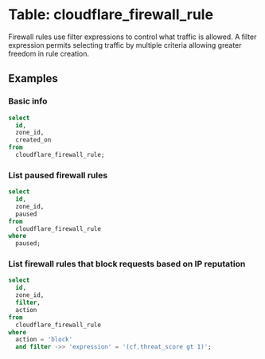 # Table: cloudflare_firewall_rule

Firewall rules use filter expressions to control what traffic is allowed. A filter expression permits selecting traffic by multiple criteria allowing greater freedom in rule creation.

## Examples

### Basic info

```sql
select
  id,
  zone_id,
  created_on
from
  cloudflare_firewall_rule;
```

### List paused firewall rules

```sql
select
  id,
  zone_id,
  paused
from
  cloudflare_firewall_rule
where
  paused;
```

### List firewall rules that block requests based on IP reputation

```sql
select
  id,
  zone_id,
  filter,
  action
from
  cloudflare_firewall_rule
where
  action = 'block'
  and filter ->> 'expression' = '(cf.threat_score gt 1)';
```
